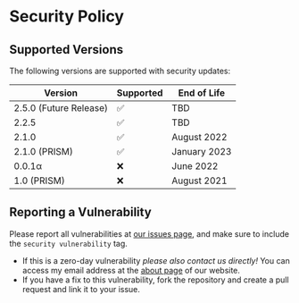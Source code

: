# Security Policy

## Supported Versions

The following versions are supported with security updates:

| Version | Supported          | End of Life |
| ------- | ------------------ | ----------- |
| 2.5.0 (Future Release)   | ✅ | TBD  |
| 2.2.5   | :white_check_mark: | TBD |
| 2.1.0   | :white_check_mark: | August 2022 |
| 2.1.0 (PRISM)   | :white_check_mark: | January 2023 |
| 0.0.1&alpha;   | :x: | June 2022 |
| 1.0 (PRISM)   | :x: | August 2021 |

## Reporting a Vulnerability

Please report all vulnerabilities at [our issues page](https://github.com/fluentverification/stamina-cplusplus/issues), and make sure to include the `security vulnerability` tag.

+ If this is a zero-day vulnerability *please also contact us directly!* You can access my email address at the [about page](https://staminachecker.org/about.html) of our website.
+ If you have a fix to this vulnerability, fork the repository and create a pull request and link it to your issue.
